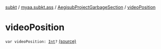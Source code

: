 [subkt](../../index.md) / [myaa.subkt.ass](../index.md) / [AegisubProjectGarbageSection](index.md) / [videoPosition](./video-position.md)

# videoPosition

`var videoPosition: `[`Int`](https://kotlinlang.org/api/latest/jvm/stdlib/kotlin/-int/index.html)`?` [(source)](https://github.com/Myaamori/SubKt/blob/0.1.19/src/main/kotlin/myaa/subkt/ass/parser.kt#L866)